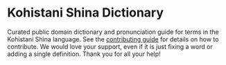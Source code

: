 
# Kohistani Shina Dictionary

Curated public domain dictionary and pronunciation guide for terms in the Kohistani Shina language. See the [contributing guide](https://github.com/drumworkteam/term/blob/make/.github/contributing.md) for details on how to contribute. We would love your support, even if it is just fixing a word or adding a single definition. Thank you for all your help!